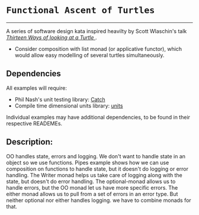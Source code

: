 # `Functional Ascent of Turtles`
---

A series of software design kata inspired heavilty by Scott Wlaschin's talk *[Thirteen Ways of looking at a Turtle
](https://fsharpforfunandprofit.com/turtle/)*. 

 * Consider composition with list monad (or applicative functor), which would allow easy modelling of several turtles simultaneously.

## Dependencies

All examples will require:

 * Phil Nash's unit testing library: [Catch](https://github.com/philsquared/Catch)
 * Compile time dimensional units library: [units](https://github.com/nholthaus/units)

Individual examples may have additional dependencies, to be found in their respective READEMEs.

## Description:

OO handles state, errors and logging. We don't want to handle state in an object so we use functions. Pipes example shows how we can use composition on functions to handle state, but it doesn't do logging or error handling. The Writer monad helps us take care of logging along with the state, but doesn't do error handling. The optional-monad allows us to handle errors, but the OO monad let us have more specific errors. The either monad allows us to pull from a set of errors in an error type. But neither optional nor either handles logging. we have to combine monads for that.